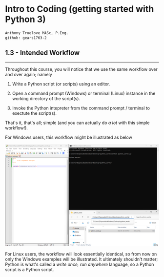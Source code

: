 # Intro to Coding (getting started with Python 3)

    Anthony Truelove MASc, P.Eng.
    github: gears1763-2


## 1.3 - Intended Workflow

--------


Throughout this course, you will notice that we use the same workflow over and over 
again; namely

  1. Write a Python script (or scripts) using an editor.
  
  2. Open a command prompt (Windows) or terminal (Linux) instance in the working
     directory of the script(s).
  
  3. Invoke the Python intepreter from the command prompt / terminal to exectute the
     script(s).

That's it, that's all; simple (and you can actually do *a lot* with this simple
workflow!).  

For Windows users, this workflow might be illustrated as below

![Python_Windows_workflow](assets/Python_Windows_workflow.png)

For Linux users, the workflow will look essentially identical, so from now on only the 
Windows examples will be illustrated. It ultimately shouldn't matter; Python is what's 
called a *write once, run anywhere* language, so a Python script is a Python script.
